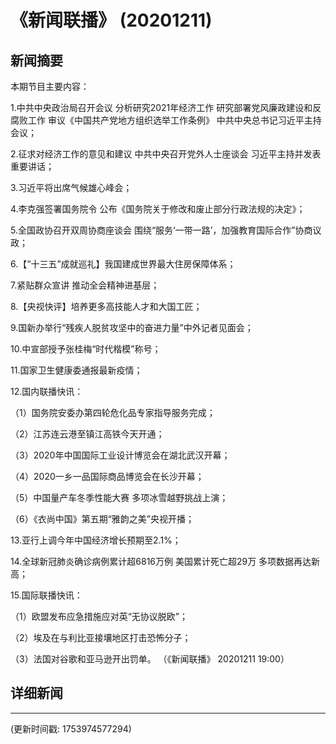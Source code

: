 # 《新闻联播》 (20201211)

## 新闻摘要

本期节目主要内容：

 1.中共中央政治局召开会议 分析研究2021年经济工作 研究部署党风廉政建设和反腐败工作 审议《中国共产党地方组织选举工作条例》 中共中央总书记习近平主持会议；

 2.征求对经济工作的意见和建议 中共中央召开党外人士座谈会 习近平主持并发表重要讲话；

 3.习近平将出席气候雄心峰会；

 4.李克强签署国务院令 公布《国务院关于修改和废止部分行政法规的决定》；

 5.全国政协召开双周协商座谈会 围绕“服务‘一带一路’，加强教育国际合作”协商议政；

 6.【“十三五”成就巡礼】我国建成世界最大住房保障体系；

 7.紧贴群众宣讲 推动全会精神进基层；

 8.【央视快评】培养更多高技能人才和大国工匠；

 9.国新办举行“残疾人脱贫攻坚中的奋进力量”中外记者见面会；

 10.中宣部授予张桂梅“时代楷模”称号；

 11.国家卫生健康委通报最新疫情；

 12.国内联播快讯：

 （1）国务院安委办第四轮危化品专家指导服务完成；

 （2）江苏连云港至镇江高铁今天开通；

 （3）2020年中国国际工业设计博览会在湖北武汉开幕；

 （4）2020一乡一品国际商品博览会在长沙开幕；

 （5）中国量产车冬季性能大赛 多项冰雪越野挑战上演；

 （6）《衣尚中国》第五期“雅韵之美”央视开播；

 13.亚行上调今年中国经济增长预期至2.1%；

 14.全球新冠肺炎确诊病例累计超6816万例 美国累计死亡超29万 多项数据再达新高；

 15.国际联播快讯：

 （1）欧盟发布应急措施应对英“无协议脱欧”；

 （2）埃及在与利比亚接壤地区打击恐怖分子；

 （3）法国对谷歌和亚马逊开出罚单。 （《新闻联播》 20201211 19:00）

## 详细新闻

---

(更新时间戳: 1753974577294)

